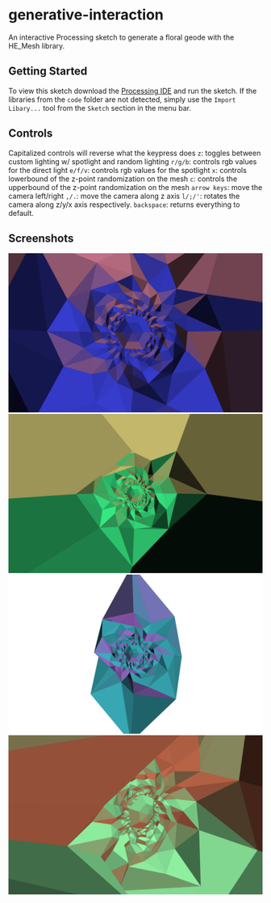 # generative-interaction
An interactive Processing sketch to generate a floral geode with the HE_Mesh library.

## Getting Started
To view this sketch download the [Processing IDE](https://processing.org) and run the sketch. If the libraries from the `code` folder are not detected, simply use the `Import Libary...` tool from the `Sketch` section in the menu bar.

## Controls
Capitalized controls will reverse what the keypress does
`z`: toggles between custom lighting w/ spotlight and random lighting
`r/g/b`: controls rgb values for the direct light
`e/f/v`: controls rgb values for the spotlight
`x`: controls lowerbound of the z-point randomization on the mesh
`c`: controls the upperbound of the z-point randomization on the mesh
`arrow keys`: move the camera left/right
`,/.`: move the camera along z axis
`l/;/'`: rotates the camera along z/y/x axis respectively.
`backspace`: returns everything to default.

## Screenshots
![Screenshot 1](./screenshots/1.png)
![Screenshot 2](./screenshots/2.png)
![Screenshot 3](./screenshots/3.png)
![Screenshot 4](./screenshots/4.png)

